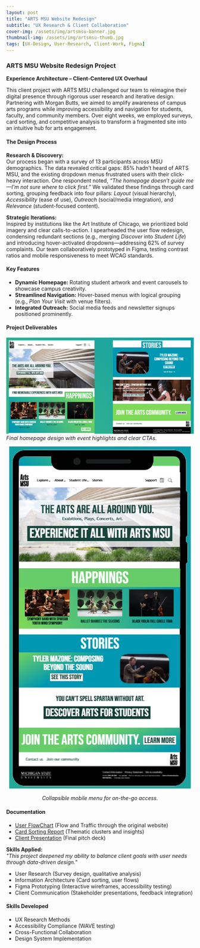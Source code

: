 ```yaml
---
layout: post
title: "ARTS MSU Website Redesign"
subtitle: "UX Research & Client Collaboration"
cover-img: /assets/img/artsmsu-banner.jpg
thumbnail-img: /assets/img/artsmsu-thumb.jpg
tags: [UX-Design, User-Research, Client-Work, Figma]
---
```


### ARTS MSU Website Redesign Project  
**Experience Architecture – Client-Centered UX Overhaul**  

This client project with ARTS MSU challenged our team to reimagine their digital presence through rigorous user research and iterative design. Partnering with Morgan Butts, we aimed to amplify awareness of campus arts programs while improving accessibility and navigation for students, faculty, and community members. Over eight weeks, we employed surveys, card sorting, and competitive analysis to transform a fragmented site into an intuitive hub for arts engagement.

#### The Design Process  
**Research & Discovery:**  
Our process began with a survey of 13 participants across MSU demographics. The data revealed critical gaps: 85% hadn’t heard of ARTS MSU, and the existing dropdown menus frustrated users with their click-heavy interaction. One respondent noted, *“The homepage doesn’t guide me—I’m not sure where to click first.”* We validated these findings through card sorting, grouping feedback into four pillars: *Layout* (visual hierarchy), *Accessibility* (ease of use), *Outreach* (social/media integration), and *Relevance* (student-focused content).  

**Strategic Iterations:**  
Inspired by institutions like the Art Institute of Chicago, we prioritized bold imagery and clear calls-to-action. I spearheaded the user flow redesign, condensing redundant sections (e.g., merging *Discover* into *Student Life*) and introducing hover-activated dropdowns—addressing 62% of survey complaints. Our team collaboratively prototyped in Figma, testing contrast ratios and mobile responsiveness to meet WCAG standards.  

#### Key Features  
- **Dynamic Homepage:** Rotating student artwork and event carousels to showcase campus creativity.  
- **Streamlined Navigation:** Hover-based menus with logical grouping (e.g., *Plan Your Visit* with venue filters).  
- **Integrated Outreach:** Social media feeds and newsletter signups positioned prominently.  

#### Project Deliverables  
![Desktop Prototype](/assets/img/deskprop.JPG)  
*Final homepage design with event highlights and clear CTAs.*  

<div style="text-align:center">
  <img src="/assets/img/phoneprop.JPG" alt="Mobile Prototype" style="max-width:100%">
  <p><em>Collapsible mobile menu for on-the-go access.</em></p>
</div>

#### Documentation  
- [User FlowChart](/assets/img/flows.JPG) (Flow and Traffic through the original website)  
- [Card Sorting Report](/assets/img/cardso.JPG) (Thematic clusters and insights)  
- [Client Presentation](https://docs.google.com/presentation/d/1kS9PdgfxMxIDpOp23N6uP5xIbRx4Rdsb7liWUFNrDHc/edit) (Final pitch deck)  

**Skills Applied:**  
*"This project deepened my ability to balance client goals with user needs through data-driven design."*  
- User Research (Survey design, qualitative analysis)  
- Information Architecture (Card sorting, user flows)  
- Figma Prototyping (Interactive wireframes, accessibility testing)  
- Client Communication (Stakeholder presentations, feedback integration)  

#### Skills Developed  
- UX Research Methods  
- Accessibility Compliance (WAVE testing)  
- Cross-Functional Collaboration  
- Design System Implementation  
